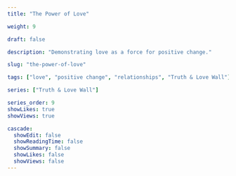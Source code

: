 ```yaml
---
title: "The Power of Love"

weight: 9

draft: false

description: "Demonstrating love as a force for positive change."

slug: "the-power-of-love"

tags: ["love", "positive change", "relationships", "Truth & Love Wall"]

series: ["Truth & Love Wall"]

series_order: 9
showLikes: true
showViews: true

cascade:
  showEdit: false
  showReadingTime: false
  showSummary: false
  showLikes: false
  showViews: false
---
```



